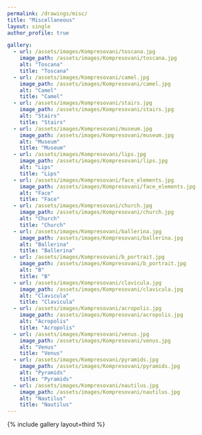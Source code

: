```yaml
---
permalink: /drawings/misc/
title: "Miscellaneous"
layout: single
author_profile: true

gallery:
  - url: /assets/images/Kompresovani/toscana.jpg
    image_path: /assets/images/Kompresovani/toscana.jpg
    alt: "Toscana"
    title: "Toscana"
  - url: /assets/images/Kompresovani/camel.jpg
    image_path: /assets/images/Kompresovani/camel.jpg
    alt: "Camel"
    title: "Camel"
  - url: /assets/images/Kompresovani/stairs.jpg
    image_path: /assets/images/Kompresovani/stairs.jpg
    alt: "Stairs"
    title: "Stairs"
  - url: /assets/images/Kompresovani/museum.jpg
    image_path: /assets/images/Kompresovani/museum.jpg
    alt: "Museum"
    title: "Museum"
  - url: /assets/images/Kompresovani/lips.jpg
    image_path: /assets/images/Kompresovani/lips.jpg
    alt: "Lips"
    title: "Lips"
  - url: /assets/images/Kompresovani/face_elements.jpg
    image_path: /assets/images/Kompresovani/face_elements.jpg
    alt: "Face"
    title: "Face"
  - url: /assets/images/Kompresovani/church.jpg
    image_path: /assets/images/Kompresovani/church.jpg
    alt: "Church"
    title: "Church"
  - url: /assets/images/Kompresovani/ballerina.jpg
    image_path: /assets/images/Kompresovani/ballerina.jpg
    alt: "Ballerina"
    title: "Ballerina"
  - url: /assets/images/Kompresovani/b_portrait.jpg
    image_path: /assets/images/Kompresovani/b_portrait.jpg
    alt: "B"
    title: "B"
  - url: /assets/images/Kompresovani/clavicula.jpg
    image_path: /assets/images/Kompresovani/clavicula.jpg
    alt: "Clavicula"
    title: "Clavicula"
  - url: /assets/images/Kompresovani/acropolis.jpg
    image_path: /assets/images/Kompresovani/acropolis.jpg
    alt: "Acropolis"
    title: "Acropolis"
  - url: /assets/images/Kompresovani/venus.jpg
    image_path: /assets/images/Kompresovani/venus.jpg
    alt: "Venus"
    title: "Venus"
  - url: /assets/images/Kompresovani/pyramids.jpg
    image_path: /assets/images/Kompresovani/pyramids.jpg
    alt: "Pyramids"
    title: "Pyramids"
  - url: /assets/images/Kompresovani/nautilus.jpg
    image_path: /assets/images/Kompresovani/nautilus.jpg
    alt: "Nautilus"
    title: "Nautilus"
---
```



{% include gallery layout=third %}

